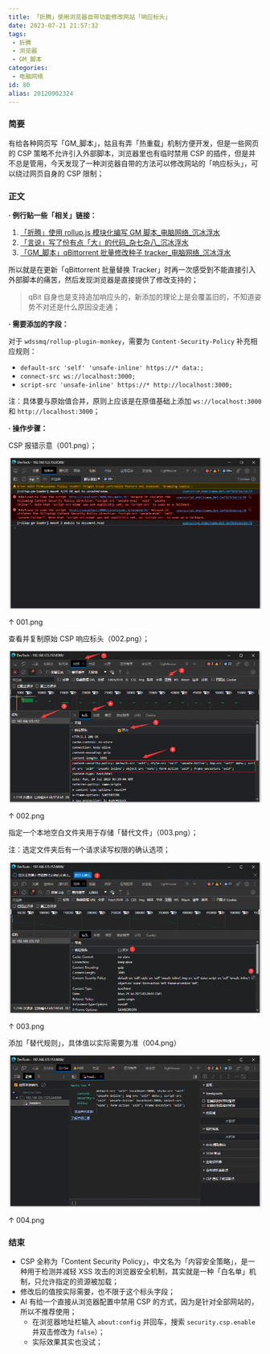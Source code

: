```yaml
---
title: 「折腾」使用浏览器自带功能修改网站「响应标头」
date: 2023-07-21 21:57:32
tags:
 - 折腾
 - 浏览器
 - GM_脚本
categories:
 - 电脑网络
id: 80
alias: 20120902324
---
```


### 简要

有给各种网页写「GM_脚本」，姑且有弄「热重载」机制方便开发，但是一些网页的 CSP 策略不允许引入外部脚本，浏览器里也有临时禁用 CSP 的插件，但是并不总是管用，今天发现了一种浏览器自带的方法可以修改网站的「响应标头」，可以绕过网页自身的 CSP 限制；

<!--more-->

### 正文

**· 例行贴一些「相关」链接：**

1. [「折腾」使用 rollup.js 模块化编写 GM 脚本\_电脑网络\_沉冰浮水](https://www.wdssmq.com/post/20120627834.html "「折腾」使用 rollup.js 模块化编写 GM 脚本\_电脑网络\_沉冰浮水")
1. [「言说」写了份有点「大」的代码\_杂七杂八\_沉冰浮水](https://www.wdssmq.com/post/20190704011.html "「言说」写了份有点「大」的代码\_杂七杂八\_沉冰浮水")
1. [「GM\_脚本」qBittorrent 批量修改种子 tracker\_电脑网络\_沉冰浮水](https://www.wdssmq.com/post/20191117777.html "「GM\_脚本」qBittorrent 批量修改种子 tracker\_电脑网络\_沉冰浮水")

所以就是在更新「qBittorrent 批量替换 Tracker」时再一次感受到不能直接引入外部脚本的痛苦，然后发现浏览器是直接提供了修改支持的；

> qBit 自身也是支持追加响应头的，新添加的理论上是会覆盖旧的，不知道姿势不对还是什么原因没走通；

**· 需要添加的字段：**

对于 `wdssmq/rollup-plugin-monkey`，需要为 `Content-Security-Policy` 补充相应规则：

- `default-src 'self' 'unsafe-inline' https://* data:;`
- `connect-src ws://localhost:3000;`
- `script-src 'unsafe-inline' https://* http://localhost:3000;`

注：具体要与原始值合并，原则上应该是在原值基础上添加 `ws://localhost:3000` 和 `http://localhost:3000`；

**· 操作步骤：**

CSP 报错示意（001.png）；

![001.png](001.png "CSP 报错示意")

↑ 001.png

查看并复制原始 CSP 响应标头（002.png）；

![002.png](002.png "查看并复制原始 CSP 响应标头")

↑ 002.png

指定一个本地空白文件夹用于存储「替代文件」（003.png）；

注：选定文件夹后有一个请求读写权限的确认选项；

![003.png](003.png "指定一个本地空白文件夹用于存储「替代文件」")

↑ 003.png

添加「替代规则」，具体值以实际需要为准（004.png）

![004.png](004.png "添加、指定「替代规则」")

↑ 004.png

### 结束

- CSP 全称为「Content Security Policy」，中文名为「内容安全策略」，是一种用于检测并减轻 XSS 攻击的浏览器安全机制，其实就是一种「白名单」机制，只允许指定的资源被加载；
- 修改后的值按实际需要，也不限于这个标头字段；
- AI 有给一个直接从浏览器配置中禁用 CSP 的方式，因为是针对全部网站的，所以不推荐使用；
  - 在浏览器地址栏输入 `about:config` 并回车，搜索 `security.csp.enable` 并双击修改为 `false`）；
  - 实际效果其实也没试；


